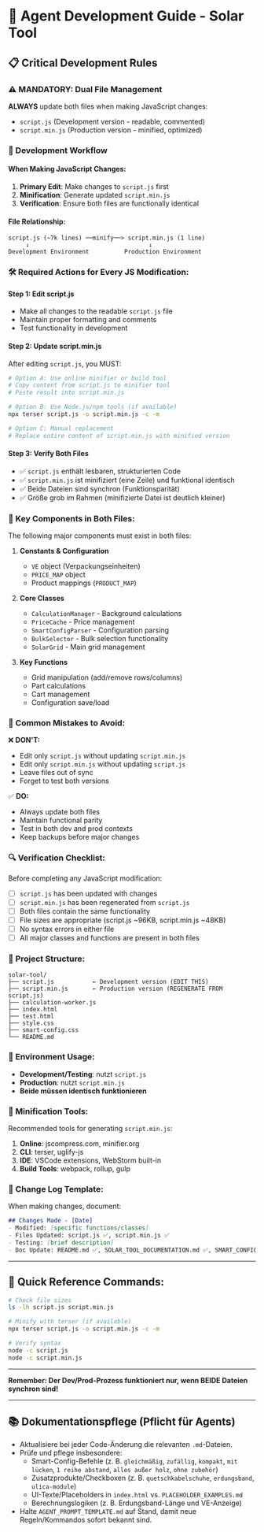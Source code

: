 # 🤖 Agent Development Guide - Solar Tool

## 📋 Critical Development Rules

### ⚠️ **MANDATORY: Dual File Management**

**ALWAYS** update both files when making JavaScript changes:
- `script.js` (Development version - readable, commented)
- `script.min.js` (Production version - minified, optimized)

### 🔄 Development Workflow

#### When Making JavaScript Changes:

1. **Primary Edit**: Make changes to `script.js` first
2. **Minification**: Generate updated `script.min.js` 
3. **Verification**: Ensure both files are functionally identical

#### File Relationship:
```
script.js (~7k lines) ──minify──> script.min.js (1 line)
     ↓                                  ↓
Development Environment          Production Environment
```

### 🛠️ Required Actions for Every JS Modification:

#### Step 1: Edit script.js
- Make all changes to the readable `script.js` file
- Maintain proper formatting and comments
- Test functionality in development

#### Step 2: Update script.min.js
After editing `script.js`, you MUST:

```bash
# Option A: Use online minifier or build tool
# Copy content from script.js to minifier tool
# Paste result into script.min.js

# Option B: Use Node.js/npm tools (if available)
npx terser script.js -o script.min.js -c -m

# Option C: Manual replacement
# Replace entire content of script.min.js with minified version
```

#### Step 3: Verify Both Files
- ✅ `script.js` enthält lesbaren, strukturierten Code
- ✅ `script.min.js` ist minifiziert (eine Zeile) und funktional identisch
- ✅ Beide Dateien sind synchron (Funktionsparität)
- ✅ Größe grob im Rahmen (minifizierte Datei ist deutlich kleiner)

### 🎯 Key Components in Both Files:

The following major components must exist in both files:

1. **Constants & Configuration**
   - `VE` object (Verpackungseinheiten)
   - `PRICE_MAP` object
   - Product mappings (`PRODUCT_MAP`)

2. **Core Classes**
   - `CalculationManager` - Background calculations
   - `PriceCache` - Price management
   - `SmartConfigParser` - Configuration parsing
   - `BulkSelector` - Bulk selection functionality
   - `SolarGrid` - Main grid management

3. **Key Functions**
   - Grid manipulation (add/remove rows/columns)
   - Part calculations
   - Cart management
   - Configuration save/load

### 🚨 Common Mistakes to Avoid:

❌ **DON'T:**
- Edit only `script.js` without updating `script.min.js`
- Edit only `script.min.js` without updating `script.js`
- Leave files out of sync
- Forget to test both versions

✅ **DO:**
- Always update both files
- Maintain functional parity
- Test in both dev and prod contexts
- Keep backups before major changes

### 🔍 Verification Checklist:

Before completing any JavaScript modification:

- [ ] `script.js` has been updated with changes
- [ ] `script.min.js` has been regenerated from `script.js`
- [ ] Both files contain the same functionality
- [ ] File sizes are appropriate (script.js ~96KB, script.min.js ~48KB)
- [ ] No syntax errors in either file
- [ ] All major classes and functions are present in both files

### 📁 Project Structure:

```
solar-tool/
├── script.js           ← Development version (EDIT THIS)
├── script.min.js       ← Production version (REGENERATE FROM script.js)
├── calculation-worker.js
├── index.html
├── test.html
├── style.css
├── smart-config.css
└── README.md
```

### 🎯 Environment Usage:

- **Development/Testing**: nutzt `script.js`
- **Production**: nutzt `script.min.js`
- **Beide müssen identisch funktionieren**

### 🔧 Minification Tools:

Recommended tools for generating `script.min.js`:
1. **Online**: jscompress.com, minifier.org
2. **CLI**: terser, uglify-js
3. **IDE**: VSCode extensions, WebStorm built-in
4. **Build Tools**: webpack, rollup, gulp

### 📝 Change Log Template:

When making changes, document:
```markdown
## Changes Made - [Date]
- Modified: [specific functions/classes]
- Files Updated: script.js ✅, script.min.js ✅
- Testing: [brief description]
- Doc Update: README.md ✅, SOLAR_TOOL_DOCUMENTATION.md ✅, SMART_CONFIG_EXAMPLES.md ✅ (falls betroffen)
```

---

## 🚀 Quick Reference Commands:

```bash
# Check file sizes
ls -lh script.js script.min.js

# Minify with terser (if available)
npx terser script.js -o script.min.js -c -m

# Verify syntax
node -c script.js
node -c script.min.js
```

---

**Remember: Der Dev/Prod-Prozess funktioniert nur, wenn BEIDE Dateien synchron sind!**

---

## 📚 Dokumentationspflege (Pflicht für Agents)

- Aktualisiere bei jeder Code-Änderung die relevanten `.md`-Dateien.
- Prüfe und pflege insbesondere:
  - Smart-Config-Befehle (z. B. `gleichmäßig`, `zufällig`, `kompakt`, `mit lücken`, `1 reihe abstand`, `alles außer holz`, `ohne zubehör`)
  - Zusatzprodukte/Checkboxen (z. B. `quetschkabelschuhe`, `erdungsband`, `ulica-module`)
  - UI-Texte/Placeholders in `index.html` vs. `PLACEHOLDER_EXAMPLES.md`
  - Berechnungslogiken (z. B. Erdungsband-Länge und VE-Anzeige)
- Halte `AGENT_PROMPT_TEMPLATE.md` auf Stand, damit neue Regeln/Kommandos sofort bekannt sind.